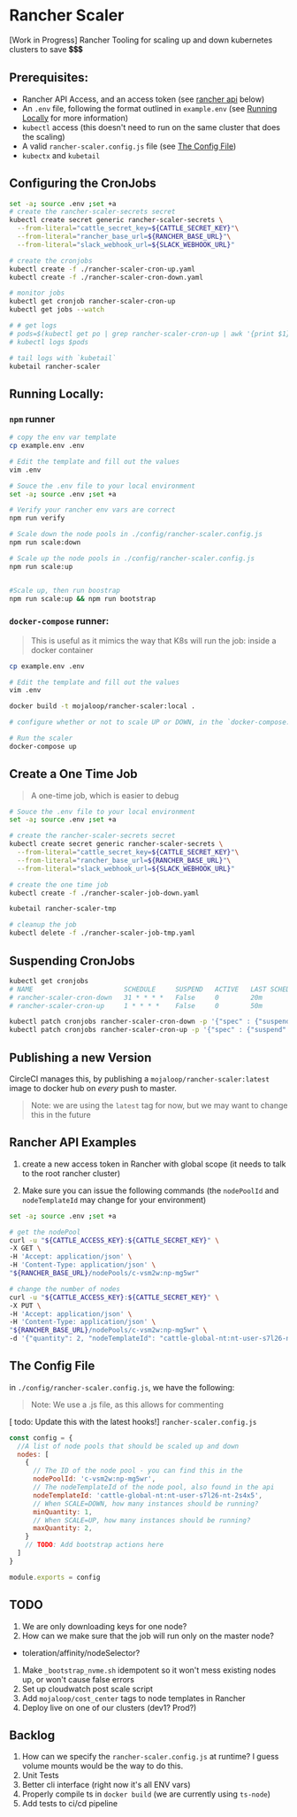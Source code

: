 # Rancher Scaler

[Work in Progress] Rancher Tooling for scaling up and down kubernetes clusters to save 💲💲💲

## Prerequisites:

- Rancher API Access, and an access token (see [rancher api](#rancher-api-examples) below)
- An `.env` file, following the format outlined in `example.env` (see [Running Locally](#Running-Locally) for more information)
- `kubectl` access (this doesn't need to run on the same cluster that does the scaling)
- A valid `rancher-scaler.config.js` file (see [The Config File](#The-Config-File))
- `kubectx` and `kubetail`

## Configuring the CronJobs

```bash
set -a; source .env ;set +a
# create the rancher-scaler-secrets secret
kubectl create secret generic rancher-scaler-secrets \
  --from-literal="cattle_secret_key=${CATTLE_SECRET_KEY}"\
  --from-literal="rancher_base_url=${RANCHER_BASE_URL}"\
  --from-literal="slack_webhook_url=${SLACK_WEBHOOK_URL}"

# create the cronjobs
kubectl create -f ./rancher-scaler-cron-up.yaml
kubectl create -f ./rancher-scaler-cron-down.yaml

# monitor jobs
kubectl get cronjob rancher-scaler-cron-up
kubectl get jobs --watch

# # get logs
# pods=$(kubectl get po | grep rancher-scaler-cron-up | awk '{print $1}')
# kubectl logs $pods

# tail logs with `kubetail`
kubetail rancher-scaler
```

## Running Locally:

### `npm` runner

```bash
# copy the env var template
cp example.env .env

# Edit the template and fill out the values
vim .env

# Souce the .env file to your local environment
set -a; source .env ;set +a

# Verify your rancher env vars are correct
npm run verify

# Scale down the node pools in ./config/rancher-scaler.config.js
npm run scale:down

# Scale up the node pools in ./config/rancher-scaler.config.js
npm run scale:up


#Scale up, then run boostrap
npm run scale:up && npm run bootstrap

```

### `docker-compose` runner:
> This is useful as it mimics the way that K8s will run the job: inside a docker container

```bash
cp example.env .env

# Edit the template and fill out the values
vim .env

docker build -t mojaloop/rancher-scaler:local .

# configure whether or not to scale UP or DOWN, in the `docker-compose.yml` file

# Run the scaler
docker-compose up
```

## Create a One Time Job

> A one-time job, which is easier to debug

```bash
# Souce the .env file to your local environment
set -a; source .env ;set +a

# create the rancher-scaler-secrets secret
kubectl create secret generic rancher-scaler-secrets \
  --from-literal="cattle_secret_key=${CATTLE_SECRET_KEY}"\
  --from-literal="rancher_base_url=${RANCHER_BASE_URL}"\
  --from-literal="slack_webhook_url=${SLACK_WEBHOOK_URL}"

# create the one time job
kubectl create -f ./rancher-scaler-job-down.yaml

kubetail rancher-scaler-tmp

# cleanup the job
kubectl delete -f ./rancher-scaler-job-tmp.yaml
```

## Suspending CronJobs

```bash
kubectl get cronjobs
# NAME                       SCHEDULE     SUSPEND   ACTIVE   LAST SCHEDULE   AGE
# rancher-scaler-cron-down   31 * * * *   False     0        20m             37h
# rancher-scaler-cron-up     1 * * * *    False     0        50m             37h

kubectl patch cronjobs rancher-scaler-cron-down -p '{"spec" : {"suspend" : true }}'
kubectl patch cronjobs rancher-scaler-cron-up -p '{"spec" : {"suspend" : true }}'
```

## Publishing a new Version

CircleCI manages this, by publishing a `mojaloop/rancher-scaler:latest` image to docker hub on _every_ push to master.

> Note: we are using the `latest` tag for now, but we may want to change this in the future

## Rancher API Examples

1. create a new access token in Rancher with global scope (it needs to talk to the root rancher cluster)

2. Make sure you can issue the following commands (the `nodePoolId` and `nodeTemplateId` may change for your environment)

```bash
set -a; source .env ;set +a

# get the nodePool
curl -u "${CATTLE_ACCESS_KEY}:${CATTLE_SECRET_KEY}" \
-X GET \
-H 'Accept: application/json' \
-H 'Content-Type: application/json' \
"${RANCHER_BASE_URL}/nodePools/c-vsm2w:np-mg5wr" 

# change the number of nodes
curl -u "${CATTLE_ACCESS_KEY}:${CATTLE_SECRET_KEY}" \
-X PUT \
-H 'Accept: application/json' \
-H 'Content-Type: application/json' \
"${RANCHER_BASE_URL}/nodePools/c-vsm2w:np-mg5wr" \
-d '{"quantity": 2, "nodeTemplateId": "cattle-global-nt:nt-user-s7l26-nt-2s4x5"}'
```

## The Config File

in `./config/rancher-scaler.config.js`, we have the following:

> Note: We use a .js file, as this allows for commenting 

[ todo: Update this with the latest hooks!]
`rancher-scaler.config.js`
```js
const config = {
  //A list of node pools that should be scaled up and down
  nodes: [
    {
      // The ID of the node pool - you can find this in the 
      nodePoolId: 'c-vsm2w:np-mg5wr',
      // The nodeTemplateId of the node pool, also found in the api
      nodeTemplateId: 'cattle-global-nt:nt-user-s7l26-nt-2s4x5',
      // When SCALE=DOWN, how many instances should be running?
      minQuantity: 1,
      // When SCALE=UP, how many instances should be running?
      maxQuantity: 2,
    }
    // TODO: Add bootstrap actions here
  ]
}

module.exports = config
```

## TODO

1. We are only downloading keys for one node?
1. How can we make sure that the job will run only on the master node?
  - toleration/affinity/nodeSelector?
1. Make `_bootstrap_nvme.sh` idempotent so it won't mess existing nodes up, or won't cause false errors
1. Set up cloudwatch post scale script
1. Add `mojaloop/cost_center` tags to node templates in Rancher
1. Deploy live on one of our clusters (dev1? Prod?)

## Backlog

1. How can we specify the `rancher-scaler.config.js` at runtime?
  I guess volume mounts would be the way to do this.
1. Unit Tests
1. Better cli interface (right now it's all ENV vars)
1. Properly compile ts in `docker build` (we are currently using `ts-node`)
1. Add tests to ci/cd pipeline
